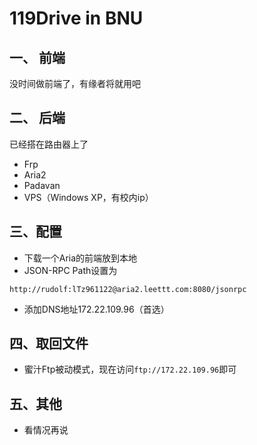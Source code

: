# 119Drive in BNU
## 一、 前端

没时间做前端了，有缘者将就用吧

## 二、 后端

已经搭在路由器上了

* Frp
* Aria2
* Padavan
* VPS（Windows XP，有校内ip）

## 三、配置

* 下载一个Aria的前端放到本地
* JSON-RPC Path设置为

```
http://rudolf:lTz961122@aria2.leettt.com:8080/jsonrpc
```

* 添加DNS地址172.22.109.96（首选）

## 四、取回文件

* 蜜汁Ftp被动模式，现在访问`ftp://172.22.109.96`即可

## 五、其他

* 看情况再说